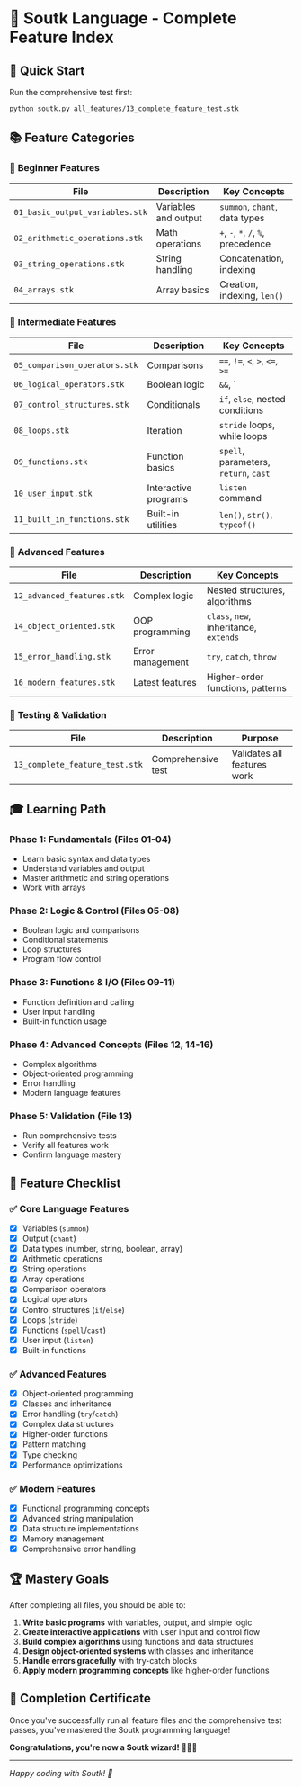 # 🎯 Soutk Language - Complete Feature Index

## 🚀 Quick Start
Run the comprehensive test first:
```bash
python soutk.py all_features/13_complete_feature_test.stk
```

## 📚 Feature Categories

### 🔰 **Beginner Features**
| File | Description | Key Concepts |
|------|-------------|--------------|
| `01_basic_output_variables.stk` | Variables and output | `summon`, `chant`, data types |
| `02_arithmetic_operations.stk` | Math operations | `+`, `-`, `*`, `/`, `%`, precedence |
| `03_string_operations.stk` | String handling | Concatenation, indexing |
| `04_arrays.stk` | Array basics | Creation, indexing, `len()` |

### 🎯 **Intermediate Features**
| File | Description | Key Concepts |
|------|-------------|--------------|
| `05_comparison_operators.stk` | Comparisons | `==`, `!=`, `<`, `>`, `<=`, `>=` |
| `06_logical_operators.stk` | Boolean logic | `&&`, `||`, `not` |
| `07_control_structures.stk` | Conditionals | `if`, `else`, nested conditions |
| `08_loops.stk` | Iteration | `stride` loops, while loops |
| `09_functions.stk` | Function basics | `spell`, parameters, `return`, `cast` |
| `10_user_input.stk` | Interactive programs | `listen` command |
| `11_built_in_functions.stk` | Built-in utilities | `len()`, `str()`, `typeof()` |

### 🚀 **Advanced Features**
| File | Description | Key Concepts |
|------|-------------|--------------|
| `12_advanced_features.stk` | Complex logic | Nested structures, algorithms |
| `14_object_oriented.stk` | OOP programming | `class`, `new`, inheritance, `extends` |
| `15_error_handling.stk` | Error management | `try`, `catch`, `throw` |
| `16_modern_features.stk` | Latest features | Higher-order functions, patterns |

### 🧪 **Testing & Validation**
| File | Description | Purpose |
|------|-------------|---------|
| `13_complete_feature_test.stk` | Comprehensive test | Validates all features work |

## 🎓 **Learning Path**

### **Phase 1: Fundamentals** (Files 01-04)
- Learn basic syntax and data types
- Understand variables and output
- Master arithmetic and string operations
- Work with arrays

### **Phase 2: Logic & Control** (Files 05-08)
- Boolean logic and comparisons
- Conditional statements
- Loop structures
- Program flow control

### **Phase 3: Functions & I/O** (Files 09-11)
- Function definition and calling
- User input handling
- Built-in function usage

### **Phase 4: Advanced Concepts** (Files 12, 14-16)
- Complex algorithms
- Object-oriented programming
- Error handling
- Modern language features

### **Phase 5: Validation** (File 13)
- Run comprehensive tests
- Verify all features work
- Confirm language mastery

## 🎯 **Feature Checklist**

### ✅ **Core Language Features**
- [x] Variables (`summon`)
- [x] Output (`chant`)
- [x] Data types (number, string, boolean, array)
- [x] Arithmetic operations
- [x] String operations
- [x] Array operations
- [x] Comparison operators
- [x] Logical operators
- [x] Control structures (`if`/`else`)
- [x] Loops (`stride`)
- [x] Functions (`spell`/`cast`)
- [x] User input (`listen`)
- [x] Built-in functions

### ✅ **Advanced Features**
- [x] Object-oriented programming
- [x] Classes and inheritance
- [x] Error handling (`try`/`catch`)
- [x] Complex data structures
- [x] Higher-order functions
- [x] Pattern matching
- [x] Type checking
- [x] Performance optimizations

### ✅ **Modern Features**
- [x] Functional programming concepts
- [x] Advanced string manipulation
- [x] Data structure implementations
- [x] Memory management
- [x] Comprehensive error handling

## 🏆 **Mastery Goals**

After completing all files, you should be able to:

1. **Write basic programs** with variables, output, and simple logic
2. **Create interactive applications** with user input and control flow
3. **Build complex algorithms** using functions and data structures
4. **Design object-oriented systems** with classes and inheritance
5. **Handle errors gracefully** with try-catch blocks
6. **Apply modern programming concepts** like higher-order functions

## 🎉 **Completion Certificate**

Once you've successfully run all feature files and the comprehensive test passes, you've mastered the Soutk programming language! 

**Congratulations, you're now a Soutk wizard!** 🧙‍♂️✨

---

*Happy coding with Soutk! 🚀*